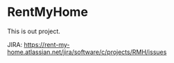 # RentMyHome
This is out project.

JIRA: https://rent-my-home.atlassian.net/jira/software/c/projects/RMH/issues
